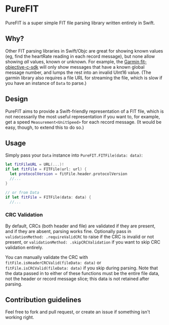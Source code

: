 # PureFIT

PureFIT is a super simple FIT file parsing library written entirely in Swift.

## Why?

Other FIT parsing libraries in Swift/Objc are great for showing known values (eg, find the heartRate reading in each record message),
but none allow showing _all_ values, known or unknown. For example, the [Garmin fit-objective-c-sdk](https://github.com/garmin/fit-objective-c-sdk)
will only show messages that have a known global message number, and lumps the rest into an invalid UInt16 value.
(The garmin library also requires a file URL for streaming the file, which is slow if you have an instance of `Data` to parse.)

## Design

PureFIT aims to provide a Swift-friendly representation of a FIT file, which is not necessarily the most useful representation
if you want to, for example, get a speed `Measurement<UnitSpeed>` for each record message.
(It would be easy, though, to extend this to do so.)

## Usage

Simply pass your `Data` instance into `PureFIT.FITFile(data: data)`:

```swift
let fitFileURL = URL(...)!
if let fitFile = FITFile(url: url) {
  let protocolVersion = fitFile.header.protocolVersion
  //...
}

// or from Data
if let fitFile = FITFile(data: data) {
  //...
```

### CRC Validation

By default, CRCs (both header and file) are validated if they are present, and if they are absent, parsing works fine.
Optionally pass in `validationMethod: .requireValidCRC` to raise if the CRC is invalid or not present,
or `validationMethod: .skipCRCValidation` if you want to skip CRC validation entirely.

You can manually validate the CRC with `fitFile.isHeaderCRCValid(fileData: data)` or `fitFile.isCRCValid(fileData: data)` if you skip during parsing.
Note that the data passed in to either of these functions must be the entire file data, not the header or record message slice; this data is not retained after parsing.

## Contribution guidelines

Feel free to fork and pull request, or create an issue if something isn't working right.
